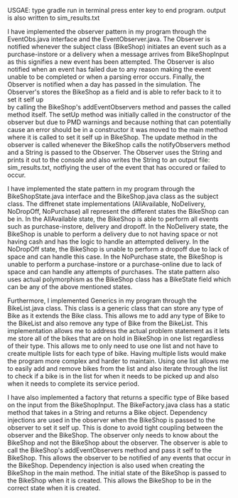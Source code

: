 USGAE: 
  type gradle run in terminal 
  press enter key to end program. 
  output is also written to sim_results.txt

I have implemented the observer pattern in my program through the EventObs.java interface and the EventObserver.java. 
The Observer is notified whenever the subject class (BikeShop) initiates an event such as a purchase-instore or a delivery 
when a message arrives from BikeShopInput as this signifies a new event has been attempted. The Observer is also notified when an event
has failed due to any reason making the event unable to be completed or when a parsing error occurs. Finally, the Observer is notified when
a day has passed in the simulation. The Observer's stores the BikeShop as a field and is able to refer back to it to set it self up    
by calling the BikeShop's addEventObservers method and passes the called method itself. The setUp method was initially called in the constructor
of the observer but due to PMD warnings and because nothing that can potentially cause an error should be in a constructor it was moved to 
the main method where it is called to set it self up in BikeShop. The update method in the observer is called whenever the BikeShop calls the notifyObservers method and a String is passed to the Observer. 
The Observer uses the String and prints it out to the console and also writes the String to an output file: sim_results.txt, notfiying the user of the event that has occured
or failed to occur. 

I have implemented the state pattern in my program through the BikeShopState.java interface and the BikeShop.java class as the subject class. 
The diffrenet state implementations (AllAvailable, NoDelivery, NoDropOff, NoPurchase) all represent the different states the BikeShop can be in.
In the AllAvailable state, the BikeShop is able to perform all events such as purchase-instore, delivery and dropoff. In the NoDelivery state, the BikeShop is unable to perform a delivery 
due to not having space or not having cash and has the logic to handle an attempted delivery. In the NoDropOff state, the BikeShop is unable to perform a dropoff due to lack of space and can handle this case. 
In the NoPurchase state, the BikeShop is unable to perform a purchase-instore or a purchase-online due to lack of space and can handle any attempts of purchases. The state pattern also uses actual polymorphism
as the BikeShop class has a BikeState field which can be any of the above mentioned states. 

Furthermore, I implemented Generics in my program through the BikeList.java class. This class is a generic class that can store any type of Bike as it extends the Bike class. This allows me to add 
any type of Bike to the BikeList and also remove any type of Bike from the BikeList. This implementation allows me to address the actual problem statement as it lets me store all of the bikes that are on hold in BikeShop
in one list regardless of their type. This allows me to only need to use one list and not have to create multiple lists for each type of bike. Having multiple lists would make the program more complex and harder to maintain.
Using one list allows me to easily add and remove bikes from the list and also iterate through the list to check if a bike is in the list for when it needs to be picked up and also when it needs to complete its service period.

I have also implemented a factory that returns a specific type of Bike based on the input from the BikeShopInput. The BikeFactory.java class has a static method that takes in a String and returns a Bike object.
Dependency injections are used in the observer when the BikeShop is passed to the observer to set it self up. This is done to avoid tight coupling between the observer and the BikeShop. The observer only needs to know about the BikeShop
and not the BikeShop about the observer. The observer is able to call the BikeShop's addEventObservers method and pass it self to the BikeShop. This allows the observer to be notified of any events that occur in the BikeShop.
Dependency injection is also used when creating the BikeShop in the main method. The initial state of the BikeShop is passed to the BikeShop when it is created. This allows the BikeShop to be in the correct state when it is created.



